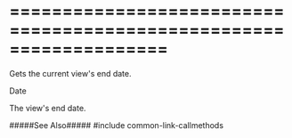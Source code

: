 ===================================================================
===================================================================

<!--shortDescription-->
Gets the current view's end date.
<!--/shortDescription-->

<!--returnType-->Date<!--/returnType-->
<!--returnDescription-->
The view's end date.
<!--/returnDescription-->

<!--fullDescription-->
#####See Also#####
#include common-link-callmethods
<!--/fullDescription-->